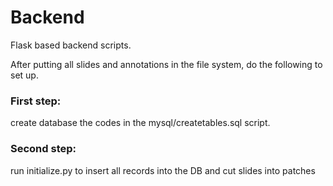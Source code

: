# Backend
Flask based backend scripts.

After putting all slides and annotations in the file system, do the following to set up.

### First step: 
create database the codes in the mysql/createtables.sql script.

### Second step: 
run initialize.py to insert all records into the DB and cut slides into patches 
